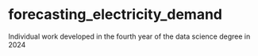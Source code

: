 # forecasting_electricity_demand

Individual work developed in the fourth year of the data science degree in 2024
